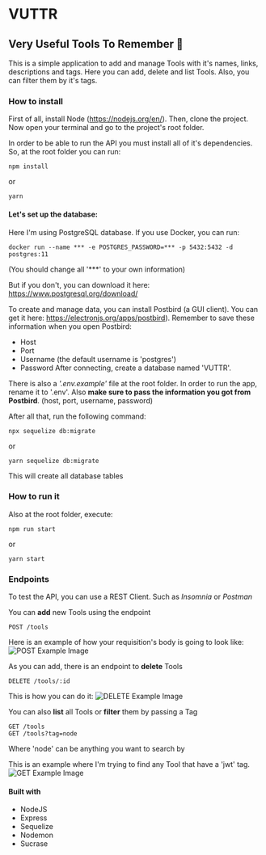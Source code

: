 # VUTTR
## Very Useful Tools To Remember 🦇

This is a simple application to add and manage Tools with it's names, links, descriptions and tags. 
Here you can add, delete and list Tools. Also, you can filter them by it's tags.

### How to install
First of all, install Node (https://nodejs.org/en/). Then, clone the project.
Now open your terminal and go to the project's root folder.

In order to be able to run the API you must install all of it's dependencies. So, at the root folder you can run:

```
npm install
```
or
```
yarn
```

#### Let's set up the database:
Here I'm using PostgreSQL database.
If you use Docker, you can run:
```
docker run --name *** -e POSTGRES_PASSWORD=*** -p 5432:5432 -d postgres:11
```
(You should change all '***' to your own information)

But if you don't, you can download it here: https://www.postgresql.org/download/

To create and manage data, you can install Postbird (a GUI client). You can get it here: https://electronjs.org/apps/postbird). Remember to save these information when you open Postbird:
- Host
- Port
- Username (the default username is 'postgres')
- Password 
After connecting, create a database named 'VUTTR'. 

There is also a *'.env.example'* file at the root folder. In order to run the app, rename it to '.env'. 
Also **make sure to pass the information you got from Postbird**. (host, port, username, password)

After all that, run the following command:
```
npx sequelize db:migrate
```
or
```
yarn sequelize db:migrate
```
This will create all database tables

### How to run it
Also at the root folder, execute:

```
npm run start
```
or
```
yarn start
```

### Endpoints

To test the API, you can use a REST Client. Such as *Insomnia* or *Postman*

You can **add** new Tools using the endpoint
```
POST /tools
```
Here is an example of how your requisition's body is going to look like:
![POST Example Image](https://github.com/lliuti/bossabox-vuttr/blob/master/content/Add-Tool-Example.png)

As you can add, there is an endpoint to **delete** Tools
```
DELETE /tools/:id
```
This is how you can do it:
![DELETE Example Image](https://github.com/lliuti/bossabox-vuttr/blob/master/content/Delete-Tool-Example.png)

You can also **list** all Tools or **filter** them by passing a Tag
```
GET /tools
GET /tools?tag=node
```
Where 'node' can be anything you want to search by

This is an example where I'm trying to find any Tool that have a 'jwt' tag.
![GET Example Image](https://github.com/lliuti/bossabox-vuttr/blob/master/content/Find-Tool-Example.png)

#### Built with
* NodeJS
* Express
* Sequelize
* Nodemon
* Sucrase